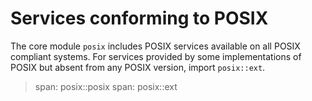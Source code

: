 # Services conforming to POSIX

The core module `posix` includes POSIX services available on all POSIX compliant systems.
For services provided by some implementations of POSIX but absent from any POSIX version,
import `posix::ext`.

> span: posix::posix
> span: posix::ext
